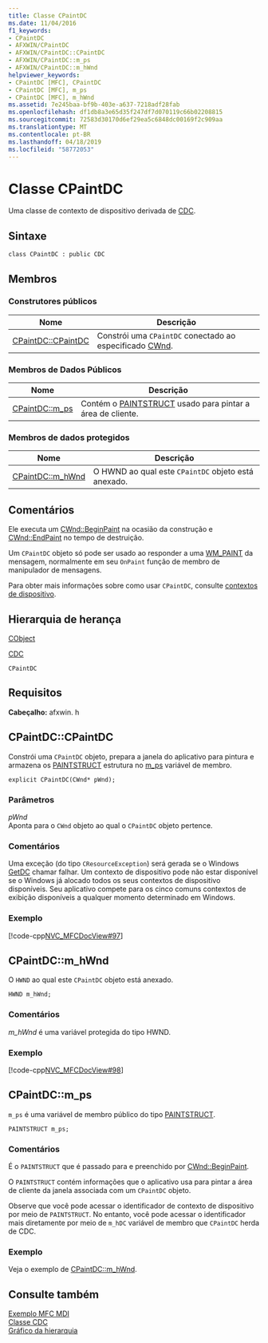 ```yaml
---
title: Classe CPaintDC
ms.date: 11/04/2016
f1_keywords:
- CPaintDC
- AFXWIN/CPaintDC
- AFXWIN/CPaintDC::CPaintDC
- AFXWIN/CPaintDC::m_ps
- AFXWIN/CPaintDC::m_hWnd
helpviewer_keywords:
- CPaintDC [MFC], CPaintDC
- CPaintDC [MFC], m_ps
- CPaintDC [MFC], m_hWnd
ms.assetid: 7e245baa-bf9b-403e-a637-7218adf28fab
ms.openlocfilehash: df1db8a3e65d35f247df7d070119c66b02208815
ms.sourcegitcommit: 72583d30170d6ef29ea5c6848dc00169f2c909aa
ms.translationtype: MT
ms.contentlocale: pt-BR
ms.lasthandoff: 04/18/2019
ms.locfileid: "58772053"
---
```

# <a name="cpaintdc-class"></a>Classe CPaintDC

Uma classe de contexto de dispositivo derivada de [CDC](../../mfc/reference/cdc-class.md).

## <a name="syntax"></a>Sintaxe

```
class CPaintDC : public CDC
```

## <a name="members"></a>Membros

### <a name="public-constructors"></a>Construtores públicos

|Nome|Descrição|
|----------|-----------------|
|[CPaintDC::CPaintDC](#cpaintdc)|Constrói uma `CPaintDC` conectado ao especificado [CWnd](../../mfc/reference/cwnd-class.md).|

### <a name="public-data-members"></a>Membros de Dados Públicos

|Nome|Descrição|
|----------|-----------------|
|[CPaintDC::m_ps](#m_ps)|Contém o [PAINTSTRUCT](/windows/desktop/api/winuser/ns-winuser-tagpaintstruct) usado para pintar a área de cliente.|

### <a name="protected-data-members"></a>Membros de dados protegidos

|Nome|Descrição|
|----------|-----------------|
|[CPaintDC::m_hWnd](#m_hwnd)|O HWND ao qual este `CPaintDC` objeto está anexado.|

## <a name="remarks"></a>Comentários

Ele executa um [CWnd::BeginPaint](../../mfc/reference/cwnd-class.md#beginpaint) na ocasião da construção e [CWnd::EndPaint](../../mfc/reference/cwnd-class.md#endpaint) no tempo de destruição.

Um `CPaintDC` objeto só pode ser usado ao responder a uma [WM_PAINT](/windows/desktop/gdi/wm-paint) da mensagem, normalmente em seu `OnPaint` função de membro de manipulador de mensagens.

Para obter mais informações sobre como usar `CPaintDC`, consulte [contextos de dispositivo](../../mfc/device-contexts.md).

## <a name="inheritance-hierarchy"></a>Hierarquia de herança

[CObject](../../mfc/reference/cobject-class.md)

[CDC](../../mfc/reference/cdc-class.md)

`CPaintDC`

## <a name="requirements"></a>Requisitos

**Cabeçalho:** afxwin. h

##  <a name="cpaintdc"></a>  CPaintDC::CPaintDC

Constrói uma `CPaintDC` objeto, prepara a janela do aplicativo para pintura e armazena os [PAINTSTRUCT](/windows/desktop/api/winuser/ns-winuser-tagpaintstruct) estrutura no [m_ps](#m_ps) variável de membro.

```
explicit CPaintDC(CWnd* pWnd);
```

### <a name="parameters"></a>Parâmetros

*pWnd*<br/>
Aponta para o `CWnd` objeto ao qual o `CPaintDC` objeto pertence.

### <a name="remarks"></a>Comentários

Uma exceção (do tipo `CResourceException`) será gerada se o Windows [GetDC](/windows/desktop/api/winuser/nf-winuser-getdc) chamar falhar. Um contexto de dispositivo pode não estar disponível se o Windows já alocado todos os seus contextos de dispositivo disponíveis. Seu aplicativo compete para os cinco comuns contextos de exibição disponíveis a qualquer momento determinado em Windows.

### <a name="example"></a>Exemplo

[!code-cpp[NVC_MFCDocView#97](../../mfc/codesnippet/cpp/cpaintdc-class_1.cpp)]

##  <a name="m_hwnd"></a>  CPaintDC::m_hWnd

O `HWND` ao qual este `CPaintDC` objeto está anexado.

```
HWND m_hWnd;
```

### <a name="remarks"></a>Comentários

*m_hWnd* é uma variável protegida do tipo HWND.

### <a name="example"></a>Exemplo

[!code-cpp[NVC_MFCDocView#98](../../mfc/codesnippet/cpp/cpaintdc-class_2.cpp)]

##  <a name="m_ps"></a>  CPaintDC::m_ps

`m_ps` é uma variável de membro público do tipo [PAINTSTRUCT](/windows/desktop/api/winuser/ns-winuser-tagpaintstruct).

```
PAINTSTRUCT m_ps;
```

### <a name="remarks"></a>Comentários

É o `PAINTSTRUCT` que é passado para e preenchido por [CWnd::BeginPaint](../../mfc/reference/cwnd-class.md#beginpaint).

O `PAINTSTRUCT` contém informações que o aplicativo usa para pintar a área de cliente da janela associada com um `CPaintDC` objeto.

Observe que você pode acessar o identificador de contexto de dispositivo por meio de `PAINTSTRUCT`. No entanto, você pode acessar o identificador mais diretamente por meio de `m_hDC` variável de membro que `CPaintDC` herda de CDC.

### <a name="example"></a>Exemplo

  Veja o exemplo de [CPaintDC::m_hWnd](#m_hwnd).

## <a name="see-also"></a>Consulte também

[Exemplo MFC MDI](../../overview/visual-cpp-samples.md)<br/>
[Classe CDC](../../mfc/reference/cdc-class.md)<br/>
[Gráfico da hierarquia](../../mfc/hierarchy-chart.md)
